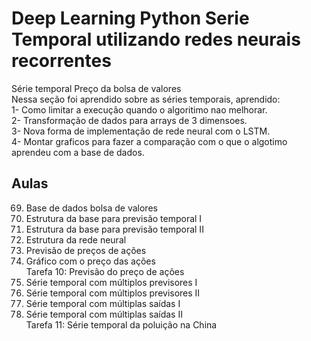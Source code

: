 # Deep Learning Python Serie Temporal utilizando redes neurais recorrentes
Série temporal Preço da bolsa de valores
<br>
Nessa seção foi aprendido sobre as séries temporais, aprendido:<br>
1- Como limitar a execução quando o algoritimo nao melhorar.<br>
2- Transformação de dados para arrays de 3 dimensoes.<br>
3- Nova forma de implementação de rede neural com o LSTM.<br>
4- Montar graficos para fazer a comparação com o que o algotimo aprendeu com a base de dados.<br>

## Aulas
69. Base de dados bolsa de valores<br>
70. Estrutura da base para previsão temporal I<br>
71. Estrutura da base para previsão temporal II<br>
72. Estrutura da rede neural<br>
73. Previsão de preços de ações<br>
74. Gráfico com o preço das ações<br>
Tarefa 10: Previsão do preço de ações<br>
75. Série temporal com múltiplos previsores I<br>
76. Série temporal com múltiplos previsores II<br>
77. Série temporal com múltiplas saídas I<br>
78. Série temporal com múltiplas saídas II<br>
Tarefa 11: Série temporal da poluição na China<br>
